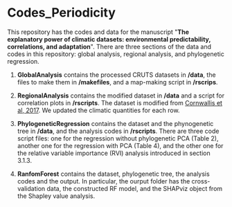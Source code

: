 # Codes_Periodicity

This repository has the codes and data for the manuscript "__The explanatory power of climatic datasets: environmental predictability, correlations, and adaptation__".  There are three sections of the data and codes in this repository: global analysis, regional analysis, and phylogenetic regression. 

1. __GlobalAnalysis__ contains the processed CRUTS datasets in __/data__, the files to make them in __/makefiles__, and a map-making script in __/rscrips__.
2. __RegionalAnalysis__ contains the modified dataset in __/data__ and a script for correlation plots in __/rscripts__. The dataset is modified from [Cornwallis et al, 2017](https://www.nature.com/articles/s41559-016-0057). We updated the climatic quantities for each row.
3. __PhylogeneticRegression__ contains the dataset and the phynogenetic tree in __/data__, and the analysis codes in __/rscripts__. There are three code script files: one for the regression without phylogenetic PCA (Table 2), another one for the regression with PCA (Table 4), and the other one for the relative variable importance (RVI) analysis introduced in section 3.1.3.

4. __RanfomForest__ contains the dataset, phylogenetic tree, the analysis codes and the output. In particular, the ourput folder has the cross-validation data, the constructed RF model, and the SHAPviz object from the Shapley value analysis.
